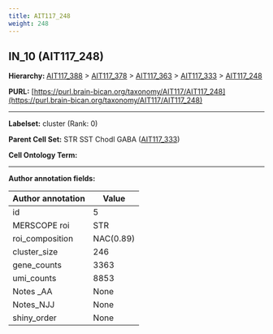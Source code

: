 ```yaml
---
title: AIT117_248
weight: 248
---
```

## IN_10 (AIT117_248)
<b>Hierarchy: </b>
[AIT117_388](../AIT117_388) >
[AIT117_378](../AIT117_378) >
[AIT117_363](../AIT117_363) >
[AIT117_333](../AIT117_333) >
[AIT117_248](../AIT117_248)

**PURL:** [https://purl.brain-bican.org/taxonomy/AIT117/AIT117_248](https://purl.brain-bican.org/taxonomy/AIT117/AIT117_248)

---


**Labelset:** cluster (Rank: 0)

**Parent Cell Set:** STR SST Chodl GABA ([AIT117_333](../AIT117_333))



**Cell Ontology Term:** 

[MARKER GENES.]: #


---

[TRANSFERRED ANNOTATIONS.]: #


[AUTHOR ANNOTATION FIELDS.]: #


**Author annotation fields:**

| Author annotation | Value |
|-------------------|-------|
|id|5|
|MERSCOPE roi|STR|
|roi_composition|NAC(0.89)|
|cluster_size|246|
|gene_counts|3363|
|umi_counts|8853|
|Notes _AA|None|
|Notes_NJJ|None|
|shiny_order|None|
